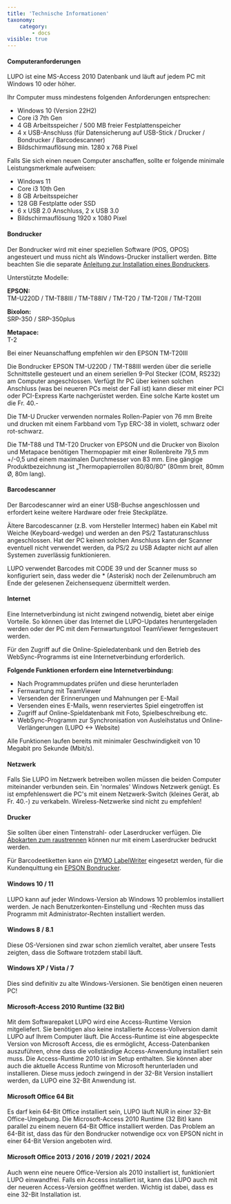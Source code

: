 ```yaml
---
title: 'Technische Informationen'
taxonomy:
    category:
        - docs
visible: true
---
```


#### Computeranforderungen

LUPO ist eine MS-Access 2010 Datenbank und läuft auf jedem PC mit Windows 10 oder höher.

Ihr Computer muss mindestens folgenden Anforderungen entsprechen:

- Windows 10 (Version 22H2) 
- Core i3 7th Gen
- 4 GB Arbeitsspeicher / 500 MB freier Festplattenspeicher 
- 4 x USB-Anschluss (für Datensicherung auf USB-Stick / Drucker / Bondrucker / Barcodescanner) 
- Bildschirmauflösung min. 1280 x 768 Pixel

Falls Sie sich einen neuen Computer anschaffen, sollte er folgende minimale Leistungsmerkmale aufweisen:

- Windows 11
- Core i3 10th Gen 
- 8 GB Arbeitsspeicher 
- 128 GB Festplatte oder SSD 
- 6 x USB 2.0 Anschluss, 2 x USB 3.0 
- Bildschirmauflösung 1920 x 1080 Pixel

#### Bondrucker

Der Bondrucker wird mit einer speziellen Software (POS, OPOS) angesteuert und muss nicht als Windows-Drucker installiert werden. Bitte beachten Sie die separate [Anleitung zur Installation eines Bondruckers](../epson-bondrucker).

Unterstützte Modelle:

**EPSON:**  
TM-U220D / TM-T88III / TM-T88IV / TM-T20 / TM-T20II / TM-T20III

**Bixolon:**  
SRP-350 / SRP-350plus

**Metapace:**  
T-2

Bei einer Neuanschaffung empfehlen wir den EPSON TM-T20III

Die Bondrucker EPSON TM-U220D / TM-T88III werden über die serielle Schnittstelle gesteuert und an einem seriellen 9-Pol Stecker (COM, RS232) am Computer angeschlossen. Verfügt Ihr PC über keinen solchen Anschluss (was bei neueren PCs meist der Fall ist) kann dieser mit einer PCI oder PCI-Express Karte nachgerüstet werden. Eine solche Karte kostet um die Fr. 40.-

Die TM-U Drucker verwenden normales Rollen-Papier von 76 mm Breite und drucken mit einem Farbband vom Typ ERC-38 in violett, schwarz oder rot-schwarz.

Die TM-T88 und TM-T20 Drucker von EPSON und die Drucker von Bixolon und Metapace benötigen Thermopapier mit einer Rollenbreite 79,5 mm +/-0,5 und einem maximalen Durchmesser von 83 mm. Eine gängige Produktbezeichnung ist „Thermopapierrollen 80/80/80" (80mm breit, 80mm Ø, 80m lang).

#### Barcodescanner

Der Barcodescanner wird an einer USB-Buchse angeschlossen und erfordert keine weitere Hardware oder freie Steckplätze.

Ältere Barcodescanner (z.B. vom Hersteller Intermec) haben ein Kabel mit Weiche (Keyboard-wedge) und werden an den PS/2 Tastaturanschluss angeschlossen. Hat der PC keinen solchen Anschluss kann der Scanner eventuell nicht verwendet werden, da PS/2 zu USB Adapter nicht auf allen Systemen zuverlässig funktionieren.

LUPO verwendet Barcodes mit CODE 39 und der Scanner muss so konfiguriert sein, dass weder die * (Asterisk) noch der Zeilenumbruch am Ende der gelesenen Zeichensequenz übermittelt werden.

#### Internet

Eine Internetverbindung ist nicht zwingend notwendig, bietet aber einige Vorteile. So können über das Internet die LUPO-Updates heruntergeladen werden oder der PC mit dem Fernwartungstool TeamViewer ferngesteuert werden.

Für den Zugriff auf die Online-Spieledatenbank und den Betrieb des WebSync-Programms ist eine Internetverbindung erforderlich.

**Folgende Funktionen erfordern eine Internetverbindung:**

* Nach Programmupdates prüfen und diese herunterladen
* Fernwartung mit TeamViewer
* Versenden der Erinnerungen und Mahnungen per E-Mail
* Versenden eines E-Mails, wenn reserviertes Spiel eingetroffen ist
* Zugriff auf Online-Spieldatenbank mit Foto, Spielbeschreibung etc.
* WebSync-Programm zur Synchronisation von Ausleihstatus und Online-Verlängerungen (LUPO <-> Website) 

Alle Funktionen laufen bereits mit minimaler Geschwindigkeit von 10 Megabit pro Sekunde (Mbit/s).

#### Netzwerk

Falls Sie LUPO im Netzwerk betreiben wollen müssen die beiden Computer miteinander verbunden sein. Ein 'normales' Windows Netzwerk genügt. Es ist empfehlenswert die PC's mit einem Netzwerk-Switch (kleines Gerät, ab Fr. 40.-) zu verkabeln. Wireless-Netzwerke sind nicht zu empfehlen!

#### Drucker

Sie sollten über einen Tintenstrahl- oder Laserdrucker verfügen. Die [Abokarten zum raustrennen](https://www.ludothekprogramm.ch/shop/item/abokarten) können nur mit einem Laserdrucker bedruckt werden.

Für Barcodeetiketten kann ein [DYMO LabelWriter](https://www.ludothekprogramm.ch/shop/category/etikettendrucker) eingesetzt werden, für die Kundenquittung ein [EPSON Bondrucker](https://www.ludothekprogramm.ch/shop/category/bondrucker-2).


#### Windows 10 / 11

LUPO kann auf jeder Windows-Version ab Windows 10 problemlos installiert werden. Je nach Benutzerkonten-Einstellung und -Rechten muss das Programm mit Administrator-Rechten installiert werden.

#### Windows 8 / 8.1

Diese OS-Versionen sind zwar schon ziemlich veraltet, aber unsere Tests zeigten, dass die Software trotzdem stabil läuft. 

#### Windows XP / Vista / 7

Dies sind definitiv zu alte Windows-Versionen. Sie benötigen einen neueren PC!

#### Microsoft-Access 2010 Runtime (32 Bit)

Mit dem Softwarepaket LUPO wird eine Access-Runtime Version mitgeliefert. Sie benötigen also keine installierte Access-Vollversion damit LUPO auf Ihrem Computer läuft.
Die Access-Runtime ist eine abgespeckte Version von Microsoft Access, die es ermöglicht, Access-Datenbanken auszuführen, ohne dass die vollständige Access-Anwendung installiert sein muss.
Die Access-Runtime 2010 ist im Setup enthalten. Sie können aber auch die aktuelle Access Runtime von Microsoft herunterladen und installieren. Diese muss jedoch zwingend in der 32-Bit Version installiert werden, da LUPO eine 32-Bit Anwendung ist.

#### Microsoft Office 64 Bit

Es darf kein 64-Bit Office installiert sein, LUPO läuft NUR in einer 32-Bit Office-Umgebung. Die Microsoft-Access 2010 Runtime (32 Bit) kann parallel zu einem neuern 64-Bit Office installiert werden. 
Das Problem an 64-Bit ist, dass das für den Bondrucker notwendige ocx von EPSON nicht in einer 64-Bit Version angeboten wird.

#### Microsoft Office 2013 / 2016 / 2019 / 2021 / 2024

Auch wenn eine neuere Office-Version als 2010 installiert ist, funktioniert LUPO einwandfrei. Falls ein Access installiert ist, kann das LUPO auch mit der neueren Access-Version geöffnet werden. Wichtig ist dabei, dass es eine 32-Bit Installation ist. 
